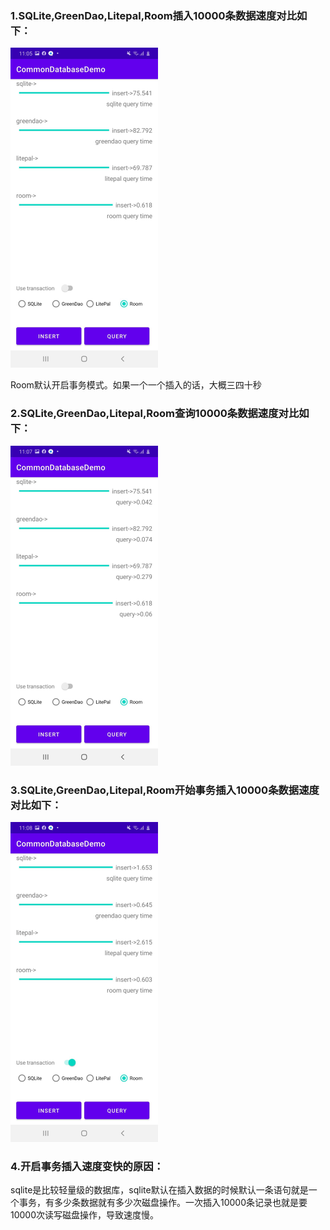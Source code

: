 ### 1.SQLite,GreenDao,Litepal,Room插入10000条数据速度对比如下：

<img src="插入10000条数据速度对比.jpg" alt="插入10000条数据速度对比" style="zoom:50%;" />

Room默认开启事务模式。如果一个一个插入的话，大概三四十秒

### 2.SQLite,GreenDao,Litepal,Room查询10000条数据速度对比如下：

<img src="查询10000条数据速度对比.jpg" alt="查询10000条数据速度对比" style="zoom:50%;" />

### 3.SQLite,GreenDao,Litepal,Room开始事务插入10000条数据速度对比如下：



<img src="开启事务后插入10000条数据速度对比-6362190.jpg" alt="开启事务后插入10000条数据速度对比" style="zoom:50%;" />

### 4.开启事务插入速度变快的原因：

sqlite是比较轻量级的数据库，sqlite默认在插入数据的时候默认一条语句就是一个事务，有多少条数据就有多少次磁盘操作。一次插入10000条记录也就是要10000次读写磁盘操作，导致速度慢。



